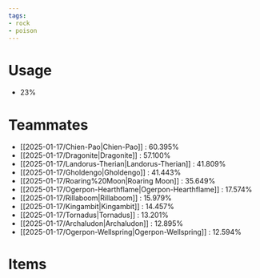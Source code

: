 ```yaml
---
tags:
- rock
- poison
---
```

# Usage
- 23%
# Teammates
- [[2025-01-17/Chien-Pao|Chien-Pao]] : 60.395%
- [[2025-01-17/Dragonite|Dragonite]] : 57.100%
- [[2025-01-17/Landorus-Therian|Landorus-Therian]] : 41.809%
- [[2025-01-17/Gholdengo|Gholdengo]] : 41.443%
- [[2025-01-17/Roaring%20Moon|Roaring Moon]] : 35.649%
- [[2025-01-17/Ogerpon-Hearthflame|Ogerpon-Hearthflame]] : 17.574%
- [[2025-01-17/Rillaboom|Rillaboom]] : 15.979%
- [[2025-01-17/Kingambit|Kingambit]] : 14.457%
- [[2025-01-17/Tornadus|Tornadus]] : 13.201%
- [[2025-01-17/Archaludon|Archaludon]] : 12.895%
- [[2025-01-17/Ogerpon-Wellspring|Ogerpon-Wellspring]] : 12.594%
# Items